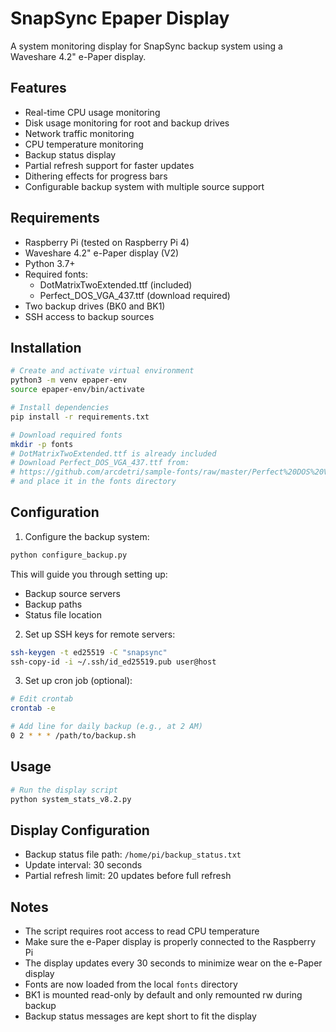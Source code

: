 # SnapSync Epaper Display

A system monitoring display for SnapSync backup system using a Waveshare 4.2" e-Paper display.

## Features
- Real-time CPU usage monitoring
- Disk usage monitoring for root and backup drives
- Network traffic monitoring
- CPU temperature monitoring
- Backup status display
- Partial refresh support for faster updates
- Dithering effects for progress bars
- Configurable backup system with multiple source support

## Requirements
- Raspberry Pi (tested on Raspberry Pi 4)
- Waveshare 4.2" e-Paper display (V2)
- Python 3.7+
- Required fonts:
  - DotMatrixTwoExtended.ttf (included)
  - Perfect_DOS_VGA_437.ttf (download required)
- Two backup drives (BK0 and BK1)
- SSH access to backup sources

## Installation
```bash
# Create and activate virtual environment
python3 -m venv epaper-env
source epaper-env/bin/activate

# Install dependencies
pip install -r requirements.txt

# Download required fonts
mkdir -p fonts
# DotMatrixTwoExtended.ttf is already included
# Download Perfect_DOS_VGA_437.ttf from:
# https://github.com/arcdetri/sample-fonts/raw/master/Perfect%20DOS%20VGA%20437.ttf
# and place it in the fonts directory
```

## Configuration
1. Configure the backup system:
```bash
python configure_backup.py
```
This will guide you through setting up:
- Backup source servers
- Backup paths
- Status file location

2. Set up SSH keys for remote servers:
```bash
ssh-keygen -t ed25519 -C "snapsync"
ssh-copy-id -i ~/.ssh/id_ed25519.pub user@host
```

3. Set up cron job (optional):
```bash
# Edit crontab
crontab -e

# Add line for daily backup (e.g., at 2 AM)
0 2 * * * /path/to/backup.sh
```

## Usage
```bash
# Run the display script
python system_stats_v8.2.py
```

## Display Configuration
- Backup status file path: `/home/pi/backup_status.txt`
- Update interval: 30 seconds
- Partial refresh limit: 20 updates before full refresh

## Notes
- The script requires root access to read CPU temperature
- Make sure the e-Paper display is properly connected to the Raspberry Pi
- The display updates every 30 seconds to minimize wear on the e-Paper display
- Fonts are now loaded from the local `fonts` directory
- BK1 is mounted read-only by default and only remounted rw during backup
- Backup status messages are kept short to fit the display
